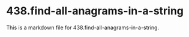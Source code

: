 # 438.find-all-anagrams-in-a-string

This is a markdown file for 438.find-all-anagrams-in-a-string.
